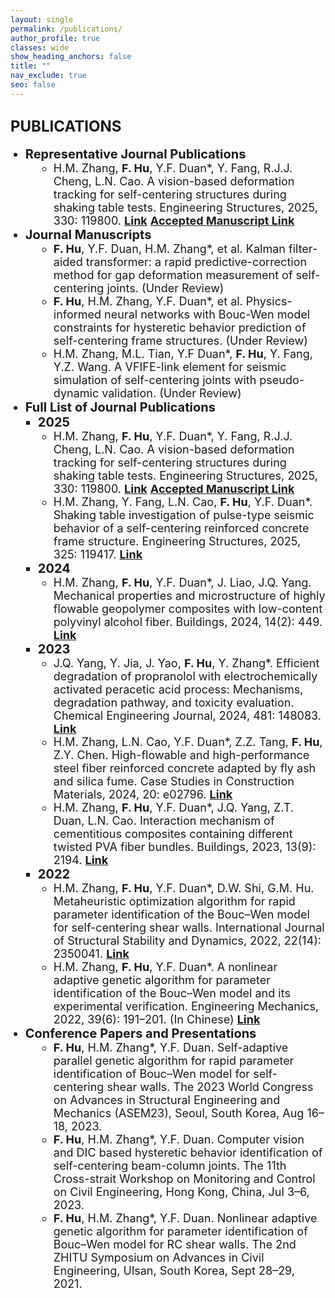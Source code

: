 ```yaml
---
layout: single
permalink: /publications/
author_profile: true
classes: wide
show_heading_anchors: false
title: ""
nav_exclude: true
seo: false
---
```

<span style="font-size: 24px;"><strong>PUBLICATIONS</strong></span>
---
<ul style="margin-top: 0; margin-bottom: 0;">
  <li style="list-style-type: disc; margin-left: 0px; font-size: 20px;">
    <strong>Representative Journal Publications</strong>
  </li>
  <li style="list-style-type: circle; margin-left: 45px; font-size: 18px;">
    H.M. Zhang, <strong>F. Hu</strong>, Y.F. Duan*, Y. Fang, R.J.J. Cheng, L.N. Cao. A vision-based deformation tracking for self-centering structures during shaking table tests. Engineering Structures, 2025, 330: 119800. 
    <strong><a href="https://doi.org/10.1016/j.engstruct.2025.119800" target="_blank">Link</a></strong> 
    <strong><a href="https://www.researchgate.net/publication/388954308_A_vision-based_deformation_tracking_for_self-centering_structures_during_shaking_table_tests" target="_blank">Accepted Manuscript Link</a></strong>
  </li>
  <li style="list-style-type: disc; margin-left: 0px; font-size: 20px;">
    <strong>Journal Manuscripts</strong>
  </li>
  <li style="list-style-type: circle; margin-left: 45px; font-size: 18px;">
    <strong>F. Hu</strong>, Y.F. Duan, H.M. Zhang*, et al. Kalman filter-aided transformer: a rapid predictive-correction method for gap deformation measurement of self-centering joints. (Under Review)
  </li>
  <li style="list-style-type: circle; margin-left: 45px; font-size: 18px;">
    <strong>F. Hu</strong>, H.M. Zhang, Y.F. Duan*, et al. Physics-informed neural networks with Bouc-Wen model constraints for hysteretic behavior prediction of self-centering frame structures. (Under Review)
  </li>
  <li style="list-style-type: circle; margin-left: 45px; font-size: 18px;">
    H.M. Zhang, M.L. Tian, Y.F Duan*, <strong>F. Hu</strong>, Y. Fang, Y.Z. Wang. A VFIFE-link element for seismic simulation of self-centering joints with pseudo-dynamic validation. (Under Review)
  </li>
  <li style="list-style-type: disc; margin-left: 0px; font-size: 20px;">
    <strong>Full List of Journal Publications</strong>
  </li>
  <li style="list-style-type: square; margin-left: 20px; font-size: 20px;">
    <strong>2025</strong>
  </li>
  <li style="list-style-type: circle; margin-left: 45px; font-size: 18px;">
    H.M. Zhang, <strong>F. Hu</strong>, Y.F. Duan*, Y. Fang, R.J.J. Cheng, L.N. Cao. A vision-based deformation tracking for self-centering structures during shaking table tests. Engineering Structures, 2025, 330: 119800. 
    <strong><a href="https://doi.org/10.1016/j.engstruct.2025.119800" target="_blank">Link</a></strong> 
    <strong><a href="https://www.researchgate.net/publication/388954308_A_vision-based_deformation_tracking_for_self-centering_structures_during_shaking_table_tests" target="_blank">Accepted Manuscript Link</a></strong>
  </li>
  <li style="list-style-type: circle; margin-left: 45px; font-size: 18px;">
    H.M. Zhang, Y. Fang, L.N. Cao, <strong>F. Hu</strong>, Y.F. Duan*. Shaking table investigation of pulse-type seismic behavior of a self-centering reinforced concrete frame structure. Engineering Structures, 2025, 325: 119417.
    <strong><a href="https://doi.org/10.1016/j.engstruct.2024.119417" target="_blank">Link</a></strong>
  </li>
  <li style="list-style-type: square; margin-left: 20px; font-size: 20px;">
    <strong>2024</strong>
  </li>
  <li style="list-style-type: circle; margin-left: 45px; font-size: 18px;">
    H.M. Zhang, <strong>F. Hu</strong>, Y.F. Duan*, J. Liao, J.Q. Yang. Mechanical properties and microstructure of highly flowable geopolymer composites with low-content polyvinyl alcohol fiber. Buildings, 2024, 14(2): 449.
    <strong><a href="https://doi.org/10.3390/buildings14020449" target="_blank">Link</a></strong>
  </li>
  <li style="list-style-type: square; margin-left: 20px; font-size: 20px;">
    <strong>2023</strong>
  </li>
  <li style="list-style-type: circle; margin-left: 45px; font-size: 18px;">
    J.Q. Yang, Y. Jia, J. Yao, <strong>F. Hu</strong>, Y. Zhang*. Efficient degradation of propranolol with electrochemically activated peracetic acid process: Mechanisms, degradation pathway, and toxicity evaluation. Chemical Engineering Journal, 2024, 481: 148083.
    <strong><a href="https://doi.org/10.1016/j.cej.2023.148083" target="_blank">Link</a></strong>
  </li>
  <li style="list-style-type: circle; margin-left: 45px; font-size: 18px;">
    H.M. Zhang, L.N. Cao, Y.F. Duan*, Z.Z. Tang, <strong>F. Hu</strong>,  Z.Y. Chen. High-flowable and high-performance steel fiber reinforced concrete adapted by fly ash and silica fume. Case Studies in Construction Materials, 2024, 20: e02796.
    <strong><a href="https://doi.org/10.1016/j.cscm.2023.e02796" target="_blank">Link</a></strong>
  </li>
  <li style="list-style-type: circle; margin-left: 45px; font-size: 18px;">
    H.M. Zhang, <strong>F. Hu</strong>, Y.F. Duan*, J.Q. Yang, Z.T. Duan, L.N. Cao. Interaction mechanism of cementitious composites containing different twisted PVA fiber bundles. Buildings, 2023, 13(9): 2194.
    <strong><a href="https://doi.org/10.3390/buildings13092194" target="_blank">Link</a></strong>
  </li>
  <li style="list-style-type: square; margin-left: 20px; font-size: 20px;">
    <strong>2022</strong>
  </li>
  <li style="list-style-type: circle; margin-left: 45px; font-size: 18px;">
    H.M. Zhang, <strong>F. Hu</strong>, Y.F. Duan*, D.W. Shi, G.M. Hu. Metaheuristic optimization algorithm for rapid parameter identification of the Bouc–Wen model for self-centering shear walls. International Journal of Structural Stability and Dynamics, 2022, 22(14): 2350041.
    <strong><a href="https://doi.org/10.1142/S0219455423500414" target="_blank">Link</a></strong>
  </li>
  <li style="list-style-type: circle; margin-left: 45px; font-size: 18px;">
    H.M. Zhang, <strong>F. Hu</strong>, Y.F. Duan*. A nonlinear adaptive genetic algorithm for parameter identification of the Bouc–Wen model and its experimental verification. Engineering Mechanics, 2022, 39(6): 191–201. (In Chinese)
    <strong><a href="https://doi.org/10.6052/j.issn.1000-4750.2021.03.0237" target="_blank">Link</a></strong>
  </li>
  <li style="list-style-type: disc; margin-left: 0px; font-size: 20px;">
    <strong>Conference Papers and Presentations</strong>
  </li>
  <li style="list-style-type: circle; margin-left: 45px; font-size: 18px;">
    <strong>F. Hu</strong>, H.M. Zhang*, Y.F. Duan. Self-adaptive parallel genetic algorithm for rapid parameter identification of Bouc–Wen model for self-centering shear walls. The 2023 World Congress on Advances in Structural Engineering and Mechanics (ASEM23), Seoul, South Korea, Aug 16–18, 2023.
  </li>
  <li style="list-style-type: circle; margin-left: 45px; font-size: 18px;">
    <strong>F. Hu</strong>, H.M. Zhang*, Y.F. Duan. Computer vision and DIC based hysteretic behavior identification of self-centering beam-column joints. The 11th Cross-strait Workshop on Monitoring and Control on Civil Engineering, Hong Kong, China, Jul 3–6, 2023.
  </li>
  <li style="list-style-type: circle; margin-left: 45px; font-size: 18px;">
    <strong>F. Hu</strong>, H.M. Zhang*, Y.F. Duan. Nonlinear adaptive genetic algorithm for parameter identification of Bouc–Wen model for RC shear walls. The 2nd ZHITU Symposium on Advances in Civil Engineering, Ulsan, South Korea, Sept 28–29, 2021.
  </li>
</ul>



